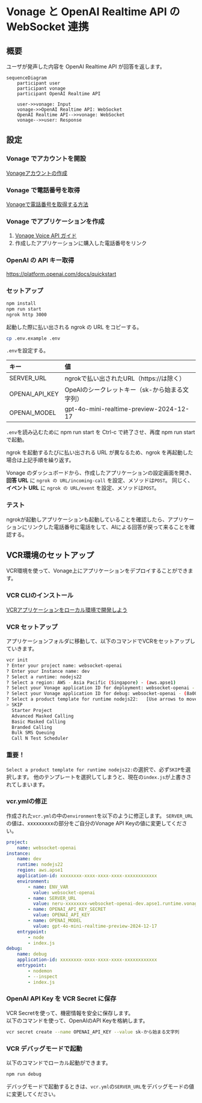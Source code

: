 # Vonage と OpenAI Realtime API の WebSocket 連携

## 概要

ユーザが発声した内容を OpenAI Realtime API が回答を返します。

```mermaid
sequenceDiagram
    participant user
    participant vonage
    participant OpenAI Realtime API
    
    user->>vonage: Input
    vonage->>OpenAI Realtime API: WebSocket
    OpenAI Realtime API-->>vonage: WebSocket
    vonage-->>user: Response
```

## 設定

### Vonage でアカウントを開設

[Vonageアカウントの作成](https://zenn.dev/kwcplus/articles/create-vonage-account)

### Vonage で電話番号を取得

[Vonageで電話番号を取得する方法](https://zenn.dev/kwcplus/articles/buynumber-vonage)

### Vonage でアプリケーションを作成
  
1. [Vonage Voice API ガイド](https://zenn.dev/kwcplus/articles/vonage-voice-guide)
1. 作成したアプリケーションに購入した電話番号をリンク

### OpenAI の API キー取得

<https://platform.openai.com/docs/quickstart>

### セットアップ

```sh
npm install
npm run start
ngrok http 3000
```

起動した際に払い出される ngrok の URL をコピーする。

```sh
cp .env.example .env
```

`.env`を設定する。

キー|値
:--|:--
SERVER_URL|ngrokで払い出されたURL（https://は除く）
OPENAI_API_KEY|OpeAIのシークレットキー（sk-から始まる文字列）
OPENAI_MODEL|gpt-4o-mini-realtime-preview-2024-12-17

`.env`を読み込むために npm run start を Ctrl-c で終了させ、再度 npm run start で起動。

ngrok を起動するたびに払い出される URL が異なるため、ngrok を再起動した場合は上記手順を繰り返す。

Vonage のダッシュボードから、作成したアプリケーションの設定画面を開き、**回答 URL** に ``ngrok の URL/incoming-call`` を設定、メソッドは`POST`。
同じく、**イベント URL** に ``ngrok の URL/event`` を設定、メソッドは`POST`。

### テスト

ngrokが起動しアプリケーションも起動していることを確認したら、アプリケーションにリンクした電話番号に電話をして、AIによる回答が戻って来ることを確認する。

## VCR環境のセットアップ

VCR環境を使って、Vonage上にアプリケーションをデプロイすることができます。

### VCR CLIのインストール

[VCRアプリケーションをローカル環境で開発しよう](https://zenn.dev/kwcplus/articles/how-to-develop-vcr-on-local)

### VCR セットアップ

アプリケーションフォルダに移動して、以下のコマンドでVCRをセットアップしていきます。

```sh
vcr init
? Enter your project name: websocket-openai
? Enter your Instance name: dev
? Select a runtime: nodejs22
? Select a region: AWS - Asia Pacific (Singapore) - (aws.apse1)
? Select your Vonage application ID for deployment: websocket-openai - (8a000223-9f1e-48d2-9a51-d97adc05a86d)
? Select your Vonage application ID for debug: websocket-openai - (8a000223-9f1e-48d2-9a51-d97adc05a86d)
? Select a product template for runtime nodejs22:   [Use arrows to move, type to filter]
> SKIP
  Starter Project
  Advanced Masked Calling
  Basic Masked Calling 
  Branded Calling
  Bulk SMS Queuing
  Call N Test Scheduler
```

### **重要！**

`Select a product template for runtime nodejs22:`の選択で、必ず`SKIP`を選択します。
他のテンプレートを選択してしまうと、現在の`index.js`が上書きされてしまいます。

### vcr.ymlの修正

作成された`vcr.yml`の中の`environment`を以下のように修正します。
`SERVER_URL`の値は、xxxxxxxxxの部分をご自分のVonage API Keyの値に変更してください。

```yml
project:
    name: websocket-openai
instance:
    name: dev
    runtime: nodejs22
    region: aws.apse1
    application-id: xxxxxxxx-xxxx-xxxx-xxxx-xxxxxxxxxxxx
    environment:
        - name: ENV_VAR
          value: websocket-openai
        - name: SERVER_URL
          value: neru-xxxxxxxx-websocket-openai-dev.apse1.runtime.vonage.cloud
        - name: OPENAI_API_KEY_SECRET
          value: OPENAI_API_KEY
        - name: OPENAI_MODEL
          value: gpt-4o-mini-realtime-preview-2024-12-17
    entrypoint:
        - node
        - index.js
debug:
    name: debug
    application-id: xxxxxxxx-xxxx-xxxx-xxxx-xxxxxxxxxxxx
    entrypoint:
        - nodemon
        - --inspect
        - index.js
```

### OpenAI API Key を VCR Secret に保存

VCR Secretを使って、機密情報を安全に保存します。  
以下のコマンドを使って、OpenAIのAPI Keyを格納します。

```sh
vcr secret create --name OPENAI_API_KEY --value sk-から始まる文字列
```

### VCR デバッグモードで起動

以下のコマンドでローカル起動ができます。

```sh
npm run debug
```

デバッグモードで起動するときは、`vcr.yml`の`SERVER_URL`をデバッグモードの値に変更してください。
